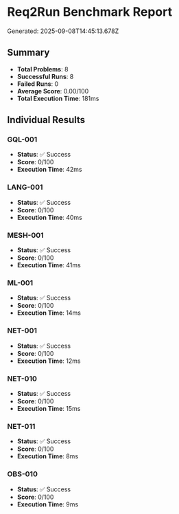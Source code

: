 # Req2Run Benchmark Report

Generated: 2025-09-08T14:45:13.678Z

## Summary
- **Total Problems**: 8
- **Successful Runs**: 8
- **Failed Runs**: 0
- **Average Score**: 0.00/100
- **Total Execution Time**: 181ms

## Individual Results
### GQL-001
- **Status**: ✅ Success
- **Score**: 0/100
- **Execution Time**: 42ms


### LANG-001
- **Status**: ✅ Success
- **Score**: 0/100
- **Execution Time**: 40ms


### MESH-001
- **Status**: ✅ Success
- **Score**: 0/100
- **Execution Time**: 41ms


### ML-001
- **Status**: ✅ Success
- **Score**: 0/100
- **Execution Time**: 14ms


### NET-001
- **Status**: ✅ Success
- **Score**: 0/100
- **Execution Time**: 12ms


### NET-010
- **Status**: ✅ Success
- **Score**: 0/100
- **Execution Time**: 15ms


### NET-011
- **Status**: ✅ Success
- **Score**: 0/100
- **Execution Time**: 8ms


### OBS-010
- **Status**: ✅ Success
- **Score**: 0/100
- **Execution Time**: 9ms

